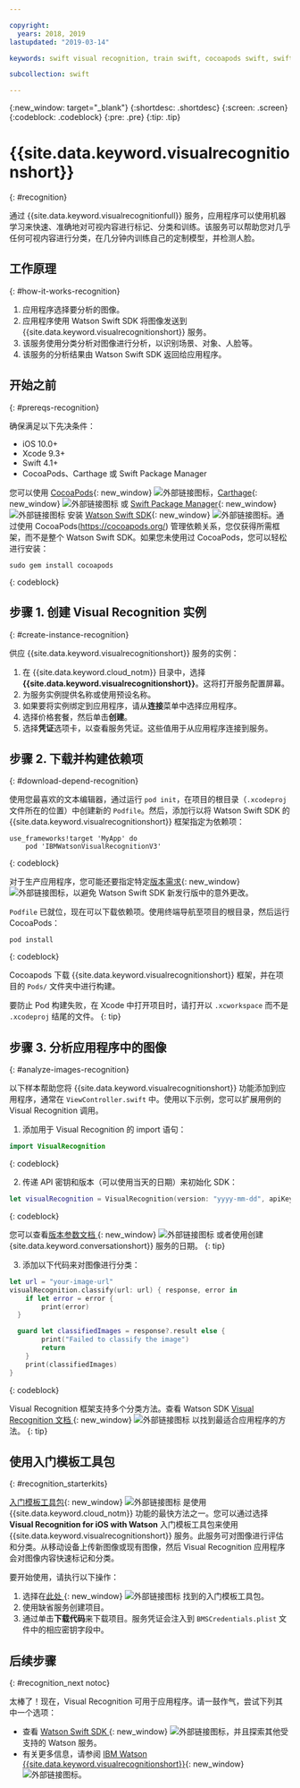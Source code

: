 ```yaml
---

copyright:
  years: 2018, 2019
lastupdated: "2019-03-14"

keywords: swift visual recognition, train swift, cocoapods swift, swift sdk install, starter kit watson swift, image swift classify, machine learning swift

subcollection: swift

---
```


{:new_window: target="_blank"}
{:shortdesc: .shortdesc}
{:screen: .screen}
{:codeblock: .codeblock}
{:pre: .pre}
{:tip: .tip}

# {{site.data.keyword.visualrecognitionshort}}
{: #recognition}

通过 {{site.data.keyword.visualrecognitionfull}} 服务，应用程序可以使用机器学习来快速、准确地对可视内容进行标记、分类和训练。该服务可以帮助您对几乎任何可视内容进行分类，在几分钟内训练自己的定制模型，并检测人脸。

## 工作原理
{: #how-it-works-recognition}

1. 应用程序选择要分析的图像。
2. 应用程序使用 Watson Swift SDK 将图像发送到 {{site.data.keyword.visualrecognitionshort}} 服务。
3. 该服务使用分类分析对图像进行分析，以识别场景、对象、人脸等。
4. 该服务的分析结果由 Watson Swift SDK 返回给应用程序。

## 开始之前
{: #prereqs-recognition}

确保满足以下先决条件：

* iOS 10.0+
* Xcode 9.3+
* Swift 4.1+
* CocoaPods、Carthage 或 Swift Package Manager

您可以使用 [CocoaPods](https://github.com/watson-developer-cloud/swift-sdk#cocoapods){: new_window} ![外部链接图标](../../icons/launch-glyph.svg "外部链接图标")，[Carthage](https://github.com/watson-developer-cloud/swift-sdk#carthage){: new_window} ![外部链接图标](../../icons/launch-glyph.svg "外部链接图标") 或 [Swift Package Manager](https://github.com/watson-developer-cloud/swift-sdk#swift-package-manager){: new_window} ![外部链接图标](../../icons/launch-glyph.svg "外部链接图标") 安装 [Watson Swift SDK](https://github.com/watson-developer-cloud/swift-sdk){: new_window} ![外部链接图标](../../icons/launch-glyph.svg "外部链接图标")。通过使用 CocoaPods(https://cocoapods.org/) 管理依赖关系，您仅获得所需框架，而不是整个 Watson Swift SDK。如果您未使用过 CocoaPods，您可以轻松进行安装：
```console
sudo gem install cocoapods
```
{: codeblock}

## 步骤 1. 创建 Visual Recognition 实例
{: #create-instance-recognition}

供应 {{site.data.keyword.visualrecognitionshort}} 服务的实例：

1. 在 {{site.data.keyword.cloud_notm}} 目录中，选择 **{{site.data.keyword.visualrecognitionshort}}**。这将打开服务配置屏幕。
2. 为服务实例提供名称或使用预设名称。
3. 如果要将实例绑定到应用程序，请从**连接**菜单中选择应用程序。
4. 选择价格套餐，然后单击**创建**。
5. 选择**凭证**选项卡，以查看服务凭证。这些值用于从应用程序连接到服务。

## 步骤 2. 下载并构建依赖项
{: #download-depend-recognition}

使用您最喜欢的文本编辑器，通过运行 `pod init`，在项目的根目录（`.xcodeproj` 文件所在的位置）中创建新的 `Podfile`。然后，添加行以将 Watson Swift SDK 的 {{site.data.keyword.visualrecognitionshort}} 框架指定为依赖项：

```pod
use_frameworks!target 'MyApp' do
    pod 'IBMWatsonVisualRecognitionV3'
```
{: codeblock}

对于生产应用程序，您可能还要指定特定[版本需求](https://guides.cocoapods.org/using/the-podfile.html#specifying-pod-versions){: new_window} ![外部链接图标](../../icons/launch-glyph.svg "外部链接图标")，以避免 Watson Swift SDK 新发行版中的意外更改。

`Podfile` 已就位，现在可以下载依赖项。使用终端导航至项目的根目录，然后运行 CocoaPods：

```console
pod install
```
{: codeblock}

Cocoapods 下载 {{site.data.keyword.visualrecognitionshort}} 框架，并在项目的 `Pods/` 文件夹中进行构建。

要防止 Pod 构建失败，在 Xcode 中打开项目时，请打开以 `.xcworkspace` 而不是 `.xcodeproj` 结尾的文件。
{: tip}

## 步骤 3. 分析应用程序中的图像
{: #analyze-images-recognition}

以下样本帮助您将 {{site.data.keyword.visualrecognitionshort}} 功能添加到应用程序，通常在 `ViewController.swift` 中。使用以下示例，您可以扩展用例的 Visual Recognition 调用。

1. 添加用于 Visual Recognition 的 import 语句：
    
  ```swift
  import VisualRecognition
  ```
  {: codeblock}

2. 传递 API 密钥和版本（可以使用当天的日期）来初始化 SDK：
    
  ```swift
  let visualRecognition = VisualRecognition(version: "yyyy-mm-dd", apiKey: "your-api-key")
  ```
  {: codeblock}

  您可以查看[版本参数文档 ](https://cloud.ibm.com/apidocs/visual-recognition#versioning){: new_window} ![外部链接图标](../../icons/launch-glyph.svg "外部链接图标") 或者使用创建 {site.data.keyword.conversationshort}} 服务的日期。
  {: tip}

3. 添加以下代码来对图像进行分类：
    
  ```swift
  let url = "your-image-url"
  visualRecognition.classify(url: url) { response, error in
      if let error = error {
          print(error)
    }

    guard let classifiedImages = response?.result else {
          print("Failed to classify the image")
          return
      }
      print(classifiedImages)
  }
  ```
  {: codeblock}

Visual Recognition 框架支持多个分类方法。查看 Watson SDK [Visual Recognition 文档 ](https://watson-developer-cloud.github.io/swift-sdk/services/VisualRecognitionV3/index.html){: new_window} ![外部链接图标](../../icons/launch-glyph.svg "外部链接图标") 以找到最适合应用程序的方法。
{: tip}

## 使用入门模板工具包
{: #recognition_starterkits}

[入门模板工具包](https://cloud.ibm.com/developer/appledevelopment/starter-kits){: new_window} ![外部链接图标](../../icons/launch-glyph.svg "外部链接图标") 是使用 {{site.data.keyword.cloud_notm}} 功能的最快方法之一。您可以通过选择 **Visual Recognition for iOS with Watson** 入门模板工具包来使用 {{site.data.keyword.visualrecognitionshort}} 服务。此服务可对图像进行评估和分类。从移动设备上传新图像或现有图像，然后 Visual Recognition 应用程序会对图像内容快速标记和分类。

要开始使用，请执行以下操作：
1. 选择在[此处 ](https://cloud.ibm.com/developer/appledevelopment/starter-kits/visual-recognition-for-ios-with-watson){: new_window} ![外部链接图标](../../icons/launch-glyph.svg "外部链接图标") 找到的入门模板工具包。
2. 使用缺省服务创建项目。
3. 通过单击**下载代码**来下载项目。服务凭证会注入到 `BMSCredentials.plist` 文件中的相应密钥字段中。

## 后续步骤
{: #recognition_next notoc}

太棒了！现在，Visual Recognition 可用于应用程序。请一鼓作气，尝试下列其中一个选项：
* 查看 [Watson Swift SDK ](https://github.com/watson-developer-cloud/swift-sdk){: new_window} ![外部链接图标](../../icons/launch-glyph.svg "外部链接图标")，并且探索其他受支持的 Watson 服务。
* 有关更多信息，请参阅 [IBM Watson {{site.data.keyword.visualrecognitionshort}}](https://www.ibm.com/watson/services/visual-recognition/){: new_window} ![外部链接图标](../../icons/launch-glyph.svg "外部链接图标")。
